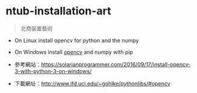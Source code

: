 # ntub-installation-art

> 北商裝置藝術

* On Linux install opencv for python and the numpy

* On Windows install [opencv](./opencv-windows/opencv_python-3.1.0-cp35-cp35m-win32.whl) and numpy with pip

 * 參考網站：<https://solarianprogrammer.com/2016/09/17/install-opencv-3-with-python-3-on-windows/>

 * 下載網址：<http://www.lfd.uci.edu/~gohlke/pythonlibs/#opencv>
